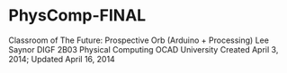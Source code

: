 PhysComp-FINAL
==============

Classroom of The Future: Prospective Orb (Arduino + Processing)
Lee Saynor
DIGF 2B03 Physical Computing
OCAD University
Created April 3, 2014; Updated April 16, 2014
